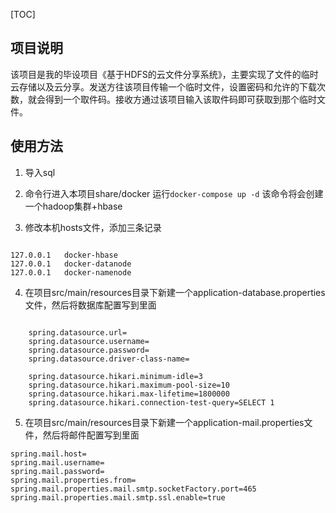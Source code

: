 
[TOC]

## 项目说明
该项目是我的毕设项目《基于HDFS的云文件分享系统》，主要实现了文件的临时云存储以及云分享。发送方往该项目传输一个临时文件，设置密码和允许的下载次数，就会得到一个取件码。接收方通过该项目输入该取件码即可获取到那个临时文件。

## 使用方法

1. 导入sql

2. 命令行进入本项目share/docker 运行`docker-compose up -d` 该命令将会创建一个hadoop集群+hbase 

3. 修改本机hosts文件，添加三条记录
```hosts

127.0.0.1	docker-hbase
127.0.0.1	docker-datanode
127.0.0.1	docker-namenode

```

4. 在项目src/main/resources目录下新建一个application-database.properties文件，然后将数据库配置写到里面
```properties

    spring.datasource.url=
    spring.datasource.username=
    spring.datasource.password=
    spring.datasource.driver-class-name=
    
    spring.datasource.hikari.minimum-idle=3
    spring.datasource.hikari.maximum-pool-size=10
    spring.datasource.hikari.max-lifetime=1800000
    spring.datasource.hikari.connection-test-query=SELECT 1

```   
5. 在项目src/main/resources目录下新建一个application-mail.properties文件，然后将邮件配置写到里面
```properties
spring.mail.host=
spring.mail.username=
spring.mail.password=
spring.mail.properties.from=
spring.mail.properties.mail.smtp.socketFactory.port=465
spring.mail.properties.mail.smtp.ssl.enable=true
```
